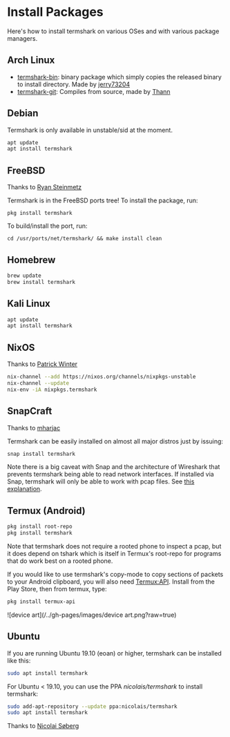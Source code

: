 # Install Packages

Here's how to install termshark on various OSes and with various package managers.

## Arch Linux

- [termshark-bin](https://aur.archlinux.org/packages/termshark-bin): binary
  package which simply copies the released binary to install directory. Made by
  [jerry73204](https://github.com/jerry73204)
- [termshark-git](https://aur.archlinux.org/packages/termshark-git): Compiles
  from source, made by [Thann](https://github.com/Thann)

## Debian

Termshark is only available in unstable/sid at the moment.

```bash
apt update
apt install termshark
```

## FreeBSD

Thanks to [Ryan Steinmetz](https://github.com/zi0r)

Termshark is in the FreeBSD ports tree! To install the package, run:

`pkg install termshark`

To build/install the port, run:

`cd /usr/ports/net/termshark/ && make install clean`

## Homebrew

```bash
brew update
brew install termshark
```

## Kali Linux

```bash
apt update
apt install termshark
```

## NixOS

Thanks to [Patrick Winter](https://github.com/winpat)

```bash
nix-channel --add https://nixos.org/channels/nixpkgs-unstable
nix-channel --update
nix-env -iA nixpkgs.termshark
```

## SnapCraft

Thanks to [mharjac](https://github.com/mharjac)

Termshark can be easily installed on almost all major distros just by issuing:

```bash
snap install termshark
```

Note there is a big caveat with Snap and the architecture of Wireshark that prevents termshark being able to read network interfaces. If installed via Snap, termshark will only be able to work with pcap files. See [this explanation](https://forum.snapcraft.io/t/wireshark-and-setcap/9629/6).

## Termux (Android)

```bash
pkg install root-repo
pkg install termshark
```

Note that termshark does not require a rooted phone to inspect a pcap, but it does depend on tshark which is itself in Termux's root-repo for programs that do work best on a rooted phone.

If you would like to use termshark's copy-mode to copy sections of packets to your Android clipboard, you will also need [Termux:API](https://play.google.com/store/apps/details?id=com.termux.api&hl=en_US). Install from the Play Store, then from termux, type:

```bash
pkg install termux-api
```

![device art](/../gh-pages/images/device art.png?raw=true)

## Ubuntu

If you are running Ubuntu 19.10 (eoan) or higher, termshark can be installed like this:

```bash
sudo apt install termshark
```

For Ubuntu < 19.10, you can use the PPA _nicolais/termshark_ to install termshark:

```bash
sudo add-apt-repository --update ppa:nicolais/termshark
sudo apt install termshark
```

Thanks to [Nicolai Søberg](https://github.com/NicolaiSoeborg)
